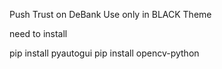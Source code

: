 Push Trust on DeBank
Use only in BLACK Theme

need to install 

pip install pyautogui
pip install opencv-python

